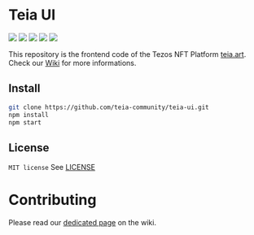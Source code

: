 # Teia UI
![](https://img.shields.io/github/languages/code-size/teia-community/teia-ui?style=flat-square)
![](https://img.shields.io/github/issues/teia-community/teia-ui?style=flat-square)
![](https://img.shields.io/github/issues-pr/teia-community/teia-ui?style=flat-square)
![](https://img.shields.io/github/license/teia-community/teia-ui?style=flat-square)
![](https://img.shields.io/website?style=flat-square&url=https%3A%2F%2Fteia.art)

This repository is the frontend code of the Tezos NFT Platform [teia.art](https://teia.art).  
Check our [Wiki](https://github.com/teia-community/teia-docs/wiki) for more informations.

## Install
```bash
git clone https://github.com/teia-community/teia-ui.git   
npm install
npm start
```

## License
`MIT license`
See [LICENSE](LICENSE)

# Contributing

Please read our [dedicated page](https://github.com/teia-community/teia-docs/wiki/Contribute-to-the-Teia-Code) on the wiki.
